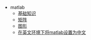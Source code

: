 * matlab
   * [基础知识](基础知识.md)
   * [矩阵](矩阵.md)
   * [图形](图形.md)
   * [在英文环境下将matlab设置为中文](在英文环境下将matlab设置为中文.md)
